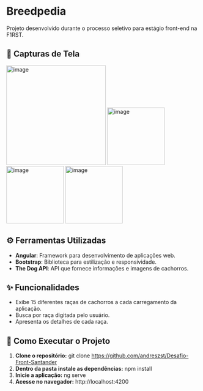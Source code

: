 # Breedpedia

Projeto desenvolvido durante o processo seletivo para estágio front-end na F1RST.

## 📸 Capturas de Tela

<img src="https://github.com/user-attachments/assets/f2419500-ae9e-417f-9c60-a0f29b7663c0" alt="image" width="260">
<img src="https://github.com/user-attachments/assets/a135b987-2d0f-48b8-bcf2-efe5d6048284" alt="image" width="150">
<img src="https://github.com/user-attachments/assets/08cbec40-741e-4a5a-ba8a-dd6bb6151c1f" alt="image" width="150">
<img src="https://github.com/user-attachments/assets/6ced0207-ade1-452f-9e0b-ae68b877cd81" alt="image" width="150">

## ⚙️ Ferramentas Utilizadas

- **Angular**: Framework para desenvolvimento de aplicações web.
- **Bootstrap**: Biblioteca para estilização e responsividade.
- **The Dog API**: API que fornece informações e imagens de cachorros.
 
 ## ✨ Funcionalidades

- Exibe 15 diferentes raças de cachorros a cada carregamento da aplicação.
- Busca por raça digitada pelo usuário.
- Apresenta os detalhes de cada raça.

##  🚀 Como Executar o Projeto

1. **Clone o repositório:**
   git clone https://github.com/andreszst/Desafio-Front-Santander
3. **Dentro da pasta instale as dependências:**
   npm install
4. **Inicie a aplicação:**
   ng serve
5. **Acesse no navegador:**
   http://localhost:4200



